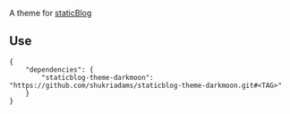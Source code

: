 A theme for [staticBlog](https://github.com/shukriadams/staticBlog)

## Use

    {
        "dependencies": {
            "staticblog-theme-darkmoon": "https://github.com/shukriadams/staticblog-theme-darkmoon.git#<TAG>"
        }
    }
